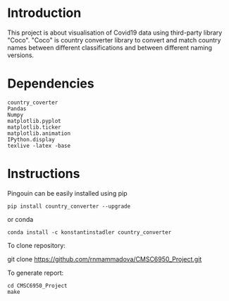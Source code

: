 # Introduction

This project is about visualisation of Covid19 data using third-party library "Coco". "Coco" is country converter library to convert and match country names between different classifications and between different naming versions. 

# Dependencies

    country_coverter
    Pandas
    Numpy
    matplotlib.pyplot
    matplotlib.ticker
    matplotlib.animation
    IPython.display
    texlive -latex -base

# Instructions

Pingouin can be easily installed using pip

    pip install country_converter --upgrade

or conda

    conda install -c konstantinstadler country_converter

To clone repository:

git clone https://github.com/rnmammadova/CMSC6950_Project.git

To generate report:

    cd CMSC6950_Project
    make


